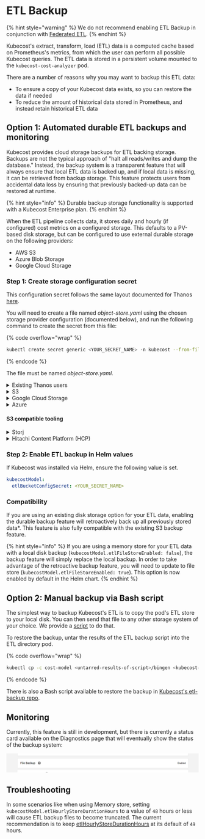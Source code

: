 # ETL Backup

{% hint style="warning" %}
We do not recommend enabling ETL Backup in conjunction with [Federated ETL](/install-and-configure/install/multi-cluster/federated-etl/federated-etl.md).
{% endhint %}

Kubecost's extract, transform, load (ETL) data is a computed cache based on Prometheus's metrics, from which the user can perform all possible Kubecost queries. The ETL data is stored in a persistent volume mounted to the `kubecost-cost-analyzer` pod.

There are a number of reasons why you may want to backup this ETL data:

* To ensure a copy of your Kubecost data exists, so you can restore the data if needed
* To reduce the amount of historical data stored in Prometheus, and instead retain historical ETL data

## Option 1: Automated durable ETL backups and monitoring

Kubecost provides cloud storage backups for ETL backing storage. Backups are not the typical approach of "halt all reads/writes and dump the database." Instead, the backup system is a transparent feature that will always ensure that local ETL data is backed up, and if local data is missing, it can be retrieved from backup storage. This feature protects users from accidental data loss by ensuring that previously backed-up data can be restored at runtime.

{% hint style="info" %}
Durable backup storage functionality is supported with a Kubecost Enterprise plan.
{% endhint %}

When the ETL pipeline collects data, it stores daily and hourly (if configured) cost metrics on a configured storage. This defaults to a PV-based disk storage, but can be configured to use external durable storage on the following providers:

* AWS S3
* Azure Blob Storage
* Google Cloud Storage

### Step 1: Create storage configuration secret

This configuration secret follows the same layout documented for Thanos [here](https://thanos.io/v0.21/thanos/storage.md).

You will need to create a file named _object-store.yaml_ using the chosen storage provider configuration (documented below), and run the following command to create the secret from this file:

{% code overflow="wrap" %}
```bash
kubectl create secret generic <YOUR_SECRET_NAME> -n kubecost --from-file=object-store.yaml
```
{% endcode %}

The file must be named _object-store.yaml_.

<details>

<summary>Existing Thanos users</summary>

If you have already followed our [Configuring Thanos](/install-and-configure/install/multi-cluster/thanos-setup/configuring-thanos.md) guide, you can reuse the previously created bucket configuration secret.

Setting `.Values.kubecostModel.etlBucketConfigSecret=kubecost-thanos` will enable the backup feature. This will back up all ETL data to the same bucket being used by Thanos.

</details>

<details>

<summary>S3</summary>

The configuration schema for S3 can be found in this [Thanos documentation](https://thanos.io/v0.21/thanos/storage.md#s3). For reference, here's an example:

{% code overflow="wrap" %}
```yaml
type: S3
config:
  bucket: "my-bucket"
  endpoint: "s3.amazonaws.com"
  region: "us-west-2"
  access_key: "<AWS_ACCESS_KEY>"
  secret_key: "<AWS_SECRET_KEY>"
  insecure: false
  signature_version2: false
  put_user_metadata:
    "X-Amz-Acl": "bucket-owner-full-control"
prefix: ""  # Optional. Specify a path within the bucket (e.g. "kubecost/etlbackup").
```
{% endcode %}

</details>

<details>

<summary>Google Cloud Storage</summary>

The configuration schema for Google Cloud Storage can be found in this [Thanos documentation](https://thanos.io/v0.21/thanos/storage.md/#gcs). For reference, here's an example:

{% code overflow="wrap" %}
```yaml
type: GCS
config:
  bucket: "my-bucket"
  service_account: |-
    {
      "type": "service_account",
      "project_id": "project",
      "private_key_id": "abcdefghijklmnopqrstuvwxyz12345678906666",
      "private_key": "-----BEGIN PRIVATE KEY-----\...\n-----END PRIVATE KEY-----\n",
      "client_email": "project@kubecost.iam.gserviceaccount.com",
      "client_id": "123456789012345678901",
      "auth_uri": "https://accounts.google.com/o/oauth2/auth",
      "token_uri": "https://oauth2.googleapis.com/token",
      "auth_provider_x509_cert_url": "https://www.googleapis.com/oauth2/v1/certs",
      "client_x509_cert_url": "https://www.googleapis.com/robot/v1/metadata/x509/kubecost%40gitpods.iam.gserviceaccount.com"
    }
prefix: ""  # Optional. Specify a path within the bucket (e.g. "kubecost/etlbackup").
```
{% endcode %}

</details>

<details>

<summary>Azure</summary>

The configuration schema for Azure can be found in this [Thanos documentation](https://thanos.io/v0.21/thanos/storage.md/#azure). For reference, here's an example:

{% code overflow="wrap" %}
```yaml
type: AZURE
config:
  storage_account: "<STORAGE_ACCOUNT>"
  storage_account_key: "<STORAGE_ACCOUNT_KEY>"
  container: "my-bucket"
  endpoint: ""
prefix: ""  # Optional. Specify a path within the bucket (e.g. "kubecost/etlbackup").
```
{% endcode %}

</details>

#### S3 compatible tooling

<details>

<summary>Storj</summary>

Because Storj is [S3 compatible](https://docs.storj.io/dcs/api-reference/s3-compatible-gateway/), it can be used as a drop-in replacement for S3. After an S3 Compatible Access Grant has been created, an example configuration would be:

{% code overflow="wrap" %}
```yaml
type: S3
config:
  bucket: "my-bucket"
  endpoint: "gateway.storjshare.io"
  access_key: "<STORJ_ACCESS_KEY>"
  secret_key: "<STORJ_SECRET_KEY>"
  insecure: false
  signature_version2: false
  http_config:
    idle_conn_timeout: 90s
    response_header_timeout: 2m
    insecure_skip_verify: false
  trace:
    enable: true
  part_size: 134217728
prefix: ""  # Optional. Specify a path within the bucket (e.g. "kubecost/etlbackup").
```
{% endcode %}

</details>

<details>

<summary>Hitachi Content Platform (HCP)</summary>

Because HCP is [S3 compatible](https://knowledge.hitachivantara.com/Documents/Storage/HCP\_for\_Cloud\_Scale/1.0.0/Adminstering\_HCP\_for\_cloud\_scale/Getting\_started/02\_Support\_for\_Amazon\_S3\_API), it can be used as a drop-in replacement for S3. To obtain the necessary S3 User Credentials, see [Hitachi's documentation](https://knowledge.hitachivantara.com/Documents/Storage/HCP\_for\_Cloud\_Scale/1.0.0/Adminstering\_HCP\_for\_cloud\_scale/Object\_storage\_management/01\_S3\_User\_Credentials#GUID-6DA3811F-FBC5-4848-B47D-B2297F0902B7). Afterwards, follow the example below to configure the secret.

For `bucket`, the value should be the folder created in the HCP endpoint bucket, not the pre-existing bucket name.&#x20;

{% code overflow="wrap" %}
```
type: S3
config:
  bucket: "folder name"
  endpoint: "gateway.storjshare.io"
  access_key: "<HITACHI_ACCESS_KEY>"
  secret_key: "<HITACHI_SECRET_KEY>"
  insecure: false
  signature_version2: false
  http_config:
    idle_conn_timeout: 90s
    response_header_timeout: 2m
    insecure_skip_verify: false
  trace:
    enable: true
  part_size: 134217728
prefix: ""  # Optional. Specify a path within the bucket (e.g. "kubecost/etlbackup").
```
{% endcode %}

</details>

### Step 2: Enable ETL backup in Helm values

If Kubecost was installed via Helm, ensure the following value is set.

```yaml
kubecostModel:
  etlBucketConfigSecret: <YOUR_SECRET_NAME>
```

### Compatibility

If you are using an existing disk storage option for your ETL data, enabling the durable backup feature will retroactively back up all previously stored data\*. This feature is also fully compatible with the existing S3 backup feature.

{% hint style="info" %}
If you are using a memory store for your ETL data with a local disk backup (`kubecostModel.etlFileStoreEnabled: false`), the backup feature will simply replace the local backup. In order to take advantage of the retroactive backup feature, you will need to update to file store (`kubecostModel.etlFileStoreEnabled: true`). This option is now enabled by default in the Helm chart.
{% endhint %}

## Option 2: Manual backup via Bash script

The simplest way to backup Kubecost's ETL is to copy the pod's ETL store to your local disk. You can then send that file to any other storage system of your choice. We provide a [script](https://github.com/kubecost/etl-backup) to do that.

To restore the backup, untar the results of the ETL backup script into the ETL directory pod.

{% code overflow="wrap" %}
```bash
kubectl cp -c cost-model <untarred-results-of-script>/bingen <kubecost-namespace>/<kubecost-pod-name>:/var/configs/db/etl
```
{% endcode %}

There is also a Bash script available to restore the backup in [Kubecost's etl-backup repo](https://github.com/kubecost/etl-backup/blob/main/upload-etl.sh).

## Monitoring

Currently, this feature is still in development, but there is currently a status card available on the Diagnostics page that will eventually show the status of the backup system:

![Diagnostic ETL Backup Status](/images/diagnostics-etl-backup-status.png)

## Troubleshooting

In some scenarios like when using Memory store, setting `kubecostModel.etlHourlyStoreDurationHours` to a value of `48` hours or less will cause ETL backup files to become truncated. The current recommendation is to keep [etlHourlyStoreDurationHours](https://github.com/kubecost/cost-analyzer-helm-chart/blob/8fd5502925c28c56af38b0c4e66c4ec746761d50/cost-analyzer/values.yaml#L322) at its default of `49` hours.
